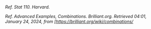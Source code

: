 _Ref._ _Stat 110. Harvard._

_Ref._ _Advanced Examples, Combinations. Brilliant.org. Retrieved 04:01, January 24, 2024, from [https://brilliant.org/wiki/combinations/_
